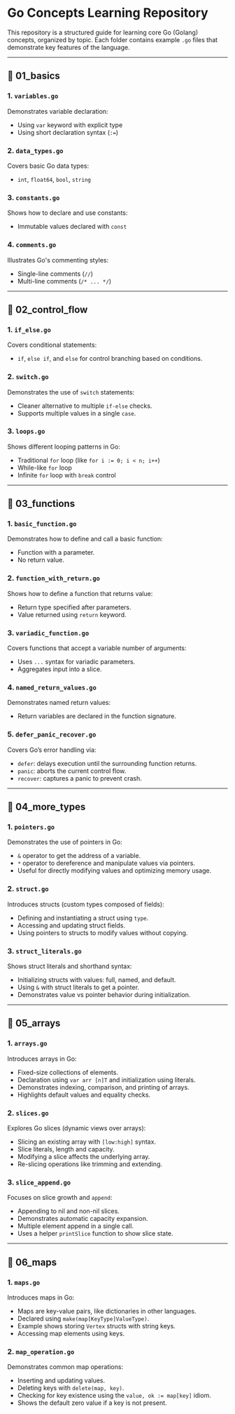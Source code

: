 # Go Concepts Learning Repository

This repository is a structured guide for learning core Go (Golang) concepts, organized by topic. Each folder contains example `.go` files that demonstrate key features of the language.

---

## 📁 01_basics

### 1. `variables.go`
Demonstrates variable declaration:
- Using `var` keyword with explicit type
- Using short declaration syntax (`:=`)

### 2. `data_types.go`
Covers basic Go data types:
- `int`, `float64`, `bool`, `string`

### 3. `constants.go`
Shows how to declare and use constants:
- Immutable values declared with `const`

### 4. `comments.go`
Illustrates Go's commenting styles:
- Single-line comments (`//`)
- Multi-line comments (`/* ... */`)

---

## 📁 02_control_flow

### 1. `if_else.go`
Covers conditional statements:
- `if`, `else if`, and `else` for control branching based on conditions.

### 2. `switch.go`
Demonstrates the use of `switch` statements:
- Cleaner alternative to multiple `if-else` checks.
- Supports multiple values in a single `case`.

### 3. `loops.go`
Shows different looping patterns in Go:
- Traditional `for` loop (like `for i := 0; i < n; i++`)
- While-like `for` loop
- Infinite `for` loop with `break` control

---
## 📁 03_functions

### 1. `basic_function.go`  
Demonstrates how to define and call a basic function:  
- Function with a parameter.  
- No return value.

### 2. `function_with_return.go`  
Shows how to define a function that returns  value:  
- Return type specified after parameters.  
- Value returned using `return` keyword.

### 3. `variadic_function.go`  
Covers functions that accept a variable number of arguments:  
- Uses `...` syntax for variadic parameters.  
- Aggregates input into a slice.

### 4. `named_return_values.go`  
Demonstrates named return values:  
- Return variables are declared in the function signature.  

### 5. `defer_panic_recover.go`  
Covers Go’s error handling via:  
- `defer`: delays execution until the surrounding function returns.  
- `panic`: aborts the current control flow.  
- `recover`: captures a panic to prevent crash.

---
## 📁 04_more_types

### 1. `pointers.go`  
Demonstrates the use of pointers in Go:  
- `&` operator to get the address of a variable.  
- `*` operator to dereference and manipulate values via pointers.  
- Useful for directly modifying values and optimizing memory usage.

### 2. `struct.go`  
Introduces structs (custom types composed of fields):  
- Defining and instantiating a struct using `type`.  
- Accessing and updating struct fields.  
- Using pointers to structs to modify values without copying.

### 3. `struct_literals.go`  
Shows struct literals and shorthand syntax:  
- Initializing structs with values: full, named, and default.  
- Using `&` with struct literals to get a pointer.  
- Demonstrates value vs pointer behavior during initialization.
---
## 📁 05_arrays

### 1. `arrays.go`  
Introduces arrays in Go:  
- Fixed-size collections of elements.  
- Declaration using `var arr [n]T` and initialization using literals.  
- Demonstrates indexing, comparison, and printing of arrays.  
- Highlights default values and equality checks.

### 2. `slices.go`  
Explores Go slices (dynamic views over arrays):  
- Slicing an existing array with `[low:high]` syntax.  
- Slice literals, length and capacity.  
- Modifying a slice affects the underlying array.  
- Re-slicing operations like trimming and extending.

### 3. `slice_append.go`  
Focuses on slice growth and `append`:  
- Appending to nil and non-nil slices.  
- Demonstrates automatic capacity expansion.  
- Multiple element append in a single call.  
- Uses a helper `printSlice` function to show slice state.

---
## 📁 06_maps

### 1. `maps.go`  
Introduces maps in Go:  
- Maps are key-value pairs, like dictionaries in other languages.  
- Declared using `make(map[KeyType]ValueType)`.  
- Example shows storing `Vertex` structs with string keys.  
- Accessing map elements using keys.

### 2. `map_operation.go`  
Demonstrates common map operations:  
- Inserting and updating values.  
- Deleting keys with `delete(map, key)`.  
- Checking for key existence using the `value, ok := map[key]` idiom.  
- Shows the default zero value if a key is not present.
